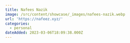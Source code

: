 ```yaml
---
title: Nafees Nazik
image: /src/content/showcase/_images/nafees-nazik.webp
url: 'https://nafeez.xyz/'
categories:
  - personal
dateAdded: 2023-03-06T18:09:38.000Z
---
```



